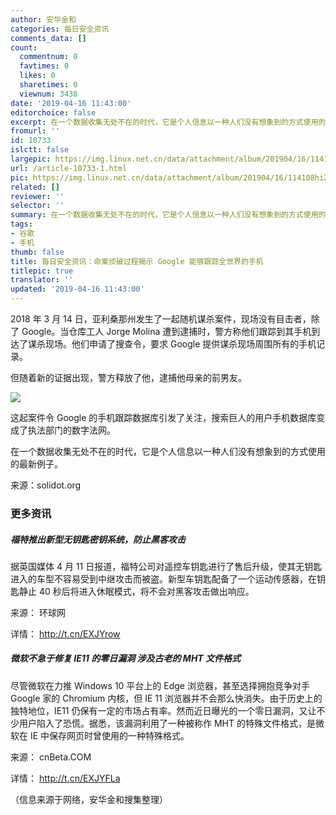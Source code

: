 ```yaml
---
author: 安华金和
categories: 每日安全资讯
comments_data: []
count:
  commentnum: 0
  favtimes: 0
  likes: 0
  sharetimes: 0
  viewnum: 3438
date: '2019-04-16 11:43:00'
editorchoice: false
excerpt: 在一个数据收集无处不在的时代，它是个人信息以一种人们没有想象到的方式使用的最新例子。
fromurl: ''
id: 10733
islctt: false
largepic: https://img.linux.net.cn/data/attachment/album/201904/16/114108hi2gmhhnvv772vf9.jpg
url: /article-10733-1.html
pic: https://img.linux.net.cn/data/attachment/album/201904/16/114108hi2gmhhnvv772vf9.jpg.thumb.jpg
related: []
reviewer: ''
selector: ''
summary: 在一个数据收集无处不在的时代，它是个人信息以一种人们没有想象到的方式使用的最新例子。
tags:
- 谷歌
- 手机
thumb: false
title: 每日安全资讯：命案侦破过程揭示 Google 能够跟踪全世界的手机
titlepic: true
translator: ''
updated: '2019-04-16 11:43:00'
---
```


2018 年 3 月 14 日，亚利桑那州发生了一起随机谋杀案件，现场没有目击者，除了 Google。当仓库工人 Jorge Molina 遭到逮捕时，警方称他们跟踪到其手机到达了谋杀现场。他们申请了搜查令，要求 Google 提供谋杀现场周围所有的手机记录。


但随着新的证据出现，警方释放了他，逮捕他母亲的前男友。


![](/data/attachment/album/201904/16/114108hi2gmhhnvv772vf9.jpg)


这起案件令 Google 的手机跟踪数据库引发了关注，搜索巨人的用户手机数据库变成了执法部门的数字法网。


在一个数据收集无处不在的时代，它是个人信息以一种人们没有想象到的方式使用的最新例子。


来源：solidot.org


### 更多资讯


##### 福特推出新型无钥匙密钥系统，防止黑客攻击


据英国媒体 4 月 11 日报道，福特公司对遥控车钥匙进行了售后升级，使其无钥匙进入的车型不容易受到中继攻击而被盗。新型车钥匙配备了一个运动传感器，在钥匙静止 40 秒后将进入休眠模式，将不会对黑客攻击做出响应。


来源： 环球网


详情： <http://t.cn/EXJYrow> 


##### 微软不急于修复 IE11 的零日漏洞 涉及古老的 MHT 文件格式


尽管微软在力推 Windows 10 平台上的 Edge 浏览器，甚至选择拥抱竞争对手 Google 家的 Chromium 内核，但 IE 11 浏览器并不会那么快消失。由于历史上的独特地位，IE11 仍保有一定的市场占有率。然而近日曝光的一个零日漏洞，又让不少用户陷入了恐慌。据悉，该漏洞利用了一种被称作 MHT 的特殊文件格式，是微软在 IE 中保存网页时曾使用的一种特殊格式。


来源： cnBeta.COM


详情： <http://t.cn/EXJYFLa> 


（信息来源于网络，安华金和搜集整理）